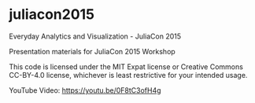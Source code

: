 # juliacon2015
Everyday Analytics and Visualization - JuliaCon 2015

Presentation materials for JuliaCon 2015 Workshop

This code is licensed under the MIT Expat license or Creative Commons CC-BY-4.0 license, whichever is least restrictive for your intended usage.

YouTube Video:
https://youtu.be/0F8tC3ofH4g
